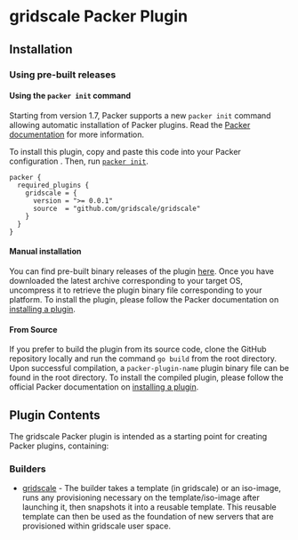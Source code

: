 # gridscale Packer Plugin

<!--
  Include a short overview about the plugin.

  This document is a great location for creating a table of contents for each
  of the components the plugin may provide. This document should load automatically
  when navigating to the docs directory for a plugin.

-->

## Installation

### Using pre-built releases

#### Using the `packer init` command

Starting from version 1.7, Packer supports a new `packer init` command allowing
automatic installation of Packer plugins. Read the
[Packer documentation](https://www.packer.io/docs/commands/init) for more information.

To install this plugin, copy and paste this code into your Packer configuration .
Then, run [`packer init`](https://www.packer.io/docs/commands/init).

```hcl
packer {
  required_plugins {
    gridscale = {
      version = ">= 0.0.1"
      source  = "github.com/gridscale/gridscale"
    }
  }
}
```

#### Manual installation

You can find pre-built binary releases of the plugin [here](https://github.com/gridscale/packer-plugin-gridscale/releases).
Once you have downloaded the latest archive corresponding to your target OS,
uncompress it to retrieve the plugin binary file corresponding to your platform.
To install the plugin, please follow the Packer documentation on
[installing a plugin](https://www.packer.io/docs/extending/plugins/#installing-plugins).


#### From Source

If you prefer to build the plugin from its source code, clone the GitHub
repository locally and run the command `go build` from the root
directory. Upon successful compilation, a `packer-plugin-name` plugin
binary file can be found in the root directory.
To install the compiled plugin, please follow the official Packer documentation
on [installing a plugin](https://www.packer.io/docs/extending/plugins/#installing-plugins).


## Plugin Contents

The gridscale Packer plugin is intended as a starting point for creating Packer plugins, containing:

### Builders

- [gridscale](/docs/builders/gridscale.mdx) - The builder takes a template (in gridscale) or an iso-image, runs any provisioning necessary on the template/iso-image after launching it, then snapshots it into a reusable template. This reusable template can then be used as the foundation of new servers that are provisioned within gridscale user space.
